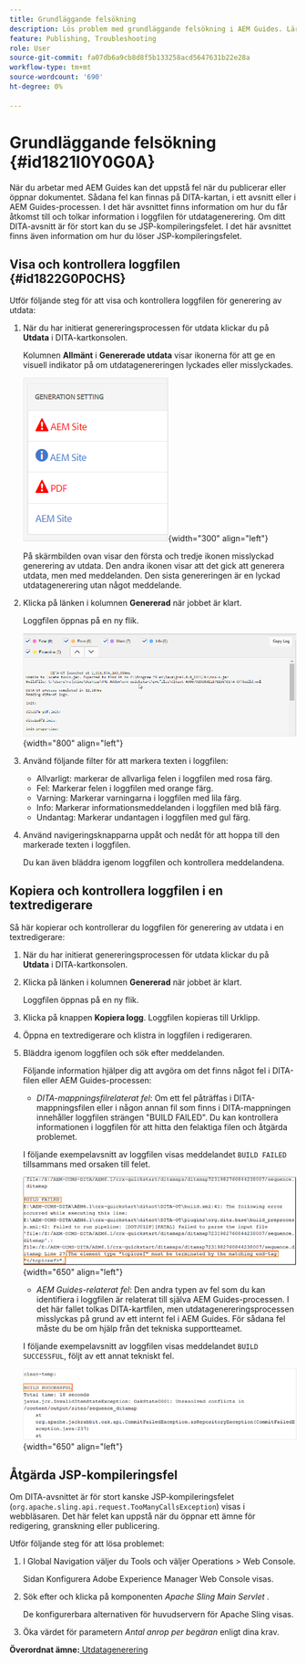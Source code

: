 ```yaml
---
title: Grundläggande felsökning
description: Lös problem med grundläggande felsökning i AEM Guides. Lär dig att visa, kopiera och kontrollera loggfilen i en textredigerare och åtgärda JSP-kompileringsfel.
feature: Publishing, Troubleshooting
role: User
source-git-commit: fa07db6a9cb8d8f5b133258acd5647631b22e28a
workflow-type: tm+mt
source-wordcount: '690'
ht-degree: 0%

---
```


# Grundläggande felsökning {#id1821I0Y0G0A}

När du arbetar med AEM Guides kan det uppstå fel när du publicerar eller öppnar dokumentet. Sådana fel kan finnas på DITA-kartan, i ett avsnitt eller i AEM Guides-processen. I det här avsnittet finns information om hur du får åtkomst till och tolkar information i loggfilen för utdatagenerering. Om ditt DITA-avsnitt är för stort kan du se JSP-kompileringsfelet. I det här avsnittet finns även information om hur du löser JSP-kompileringsfelet.

## Visa och kontrollera loggfilen {#id1822G0P0CHS}

Utför följande steg för att visa och kontrollera loggfilen för generering av utdata:

1. När du har initierat genereringsprocessen för utdata klickar du på **Utdata** i DITA-kartkonsolen.

   Kolumnen **Allmänt** i **Genererade utdata** visar ikonerna för att ge en visuell indikator på om utdatagenereringen lyckades eller misslyckades.

   ![](images/output-general-settings.png){width="300" align="left"}

   På skärmbilden ovan visar den första och tredje ikonen misslyckad generering av utdata. Den andra ikonen visar att det gick att generera utdata, men med meddelanden. Den sista genereringen är en lyckad utdatagenerering utan något meddelande.

1. Klicka på länken i kolumnen **Genererad** när jobbet är klart.

   Loggfilen öppnas på en ny flik.

   ![](images/log-file.png){width="800" align="left"}

1. Använd följande filter för att markera texten i loggfilen:
   - Allvarligt: markerar de allvarliga felen i loggfilen med rosa färg.
   - Fel: Markerar felen i loggfilen med orange färg.
   - Varning: Markerar varningarna i loggfilen med lila färg.
   - Info: Markerar informationsmeddelanden i loggfilen med blå färg.
   - Undantag: Markerar undantagen i loggfilen med gul färg.
1. Använd navigeringsknapparna uppåt och nedåt för att hoppa till den markerade texten i loggfilen.

   Du kan även bläddra igenom loggfilen och kontrollera meddelandena.


## Kopiera och kontrollera loggfilen i en textredigerare

Så här kopierar och kontrollerar du loggfilen för generering av utdata i en textredigerare:

1. När du har initierat genereringsprocessen för utdata klickar du på **Utdata** i DITA-kartkonsolen.

1. Klicka på länken i kolumnen **Genererad** när jobbet är klart.

   Loggfilen öppnas på en ny flik.

1. Klicka på knappen **Kopiera logg**. Loggfilen kopieras till Urklipp.
1. Öppna en textredigerare och klistra in loggfilen i redigeraren.

1. Bläddra igenom loggfilen och sök efter meddelanden.

   Följande information hjälper dig att avgöra om det finns något fel i DITA-filen eller AEM Guides-processen:

   - *DITA-mappningsfilrelaterat fel*: Om ett fel påträffas i DITA-mappningsfilen eller i någon annan fil som finns i DITA-mappningen innehåller loggfilen strängen &quot;BUILD FAILED&quot;. Du kan kontrollera informationen i loggfilen för att hitta den felaktiga filen och åtgärda problemet.

   I följande exempelavsnitt av loggfilen visas meddelandet `BUILD FAILED` tillsammans med orsaken till felet.

   ![](images/dita-error-in-log-file.png){width="650" align="left"}

   - *AEM Guides-relaterat fel*: Den andra typen av fel som du kan identifiera i loggfilen är relaterat till själva AEM Guides-processen. I det här fallet tolkas DITA-kartfilen, men utdatagenereringsprocessen misslyckas på grund av ett internt fel i AEM Guides. För sådana fel måste du be om hjälp från det tekniska supportteamet.

   I följande exempelavsnitt av loggfilen visas meddelandet `BUILD SUCCESSFUL`, följt av ett annat tekniskt fel.

   ![](images/process-error-in-log-file.png){width="650" align="left"}


## Åtgärda JSP-kompileringsfel

Om DITA-avsnittet är för stort kanske JSP-kompileringsfelet \(`org.apache.sling.api.request.TooManyCallsException`\) visas i webbläsaren. Det här felet kan uppstå när du öppnar ett ämne för redigering, granskning eller publicering.

Utför följande steg för att lösa problemet:

1. I Global Navigation väljer du Tools och väljer Operations \> Web Console.

   Sidan Konfigurera Adobe Experience Manager Web Console visas.

1. Sök efter och klicka på komponenten *Apache Sling Main Servlet* .

   De konfigurerbara alternativen för huvudservern för Apache Sling visas.

1. Öka värdet för parametern *Antal anrop per begäran* enligt dina krav.


**Överordnat ämne:**[ Utdatagenerering](generate-output.md)
